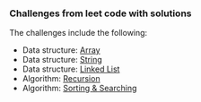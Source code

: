 ### Challenges from leet code with solutions

The challenges include the following:

- Data structure: [Array](https://leetcode.com/tag/array/)
- Data structure: [String](https://leetcode.com/tag/string/)
- Data structure: [Linked List](https://leetcode.com/tag/linked-list/)
- Algorithm: [Recursion](https://leetcode.com/tag/recursion/)
- Algorithm: [Sorting & Searching](https://leetcode.com/tag/sorting/)
